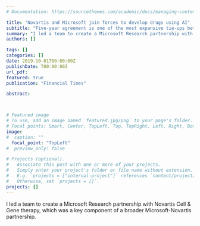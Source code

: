 ```yaml
---
# Documentation: https://sourcethemes.com/academic/docs/managing-content/

title: "Novartis and Microsoft join forces to develop drugs using AI"
subtitle: "Five-year agreement is one of the most expansive tie-ups between big pharma and big tech - <a href = https://www.ft.com/content/93e532ee-e3a5-11e9-b112-9624ec9edc59> Financial Times</a>"
summary: "I led a team to create a Microsoft Research partnership with Novartis Cell & Gene therapy, which was a key component of a broader Microsoft-Novartis partnership. <br> <b>Financial Times</b>"
authors: []

tags: []
categories: []
date: 2019-10-01T00:00:00Z
publishDate: T00:00:00Z
url_pdf: 
featured: true
publication: "Financial Times"

abstract:



# Featured image
# To use, add an image named `featured.jpg/png` to your page's folder.
# Focal points: Smart, Center, TopLeft, Top, TopRight, Left, Right, BottomLeft, Bottom, BottomRight.
image: 
#  caption: ""
  focal_point: "TopLeft"
#  preview_only: false

# Projects (optional).
#   Associate this post with one or more of your projects.
#   Simply enter your project's folder or file name without extension.
#   E.g. `projects = ["internal-project"]` references `content/project/deep-learning/index.md`.
#   Otherwise, set `projects = []`.
projects: []
---
```


I led a team to create a Microsoft Research partnership with Novartis Cell & Gene therapy, which was a key component of a broader Microsoft-Novartis partnership.